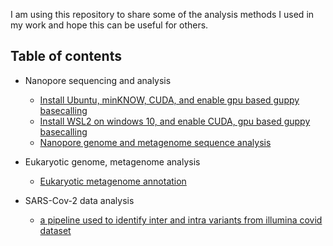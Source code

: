 I am using this repository to share some of the analysis methods I used in my work and hope this can be useful for others.

## Table of contents
- Nanopore sequencing and analysis
  * [Install Ubuntu, minKNOW, CUDA, and enable gpu based guppy basecalling ](https://github.com/xiaoli-dong/bioinfo_notebook/blob/main/nanopore/linux_and_nanopore.md#linux_and_nanopore)
  * [Install WSL2 on windows 10, and enable CUDA, gpu based guppy basecalling](https://github.com/xiaoli-dong/bioinfo_notebook/blob/main/nanopore/wsl2_and_gpu_guppy.md#wsl2_and_gpu_guppy)
  * [Nanopore genome and metagenome sequence analysis](https://github.com/xiaoli-dong/bioinfo_notebook/blob/main/nanopore/nanopore_data_analysis.md#nanopore_data_analysis)
  
- Eukaryotic genome, metagenome analysis
  * [ Eukaryotic metagenome annotation](https://github.com/xiaoli-dong/bioinfo_notebook/blob/main/eukaryotic/eukaryotic_metagenome_annotation.md#eukaryotic_metagenome_annotation)
- SARS-Cov-2 data analysis
  * [a pipeline used to identify inter and intra variants from illumina covid dataset](https://github.com/xiaoli-dong/bioinfo_notebook/blob/main/sarscov2/covidPipe.sh#covid_pipeline)
